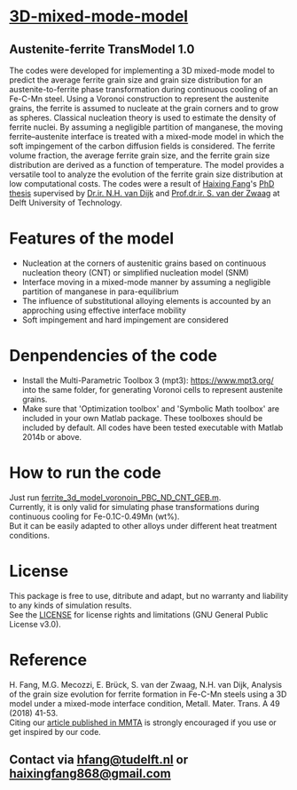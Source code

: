 # [3D-mixed-mode-model](https://github.com/haixingfang/3D-mixed-mode-model)
## Austenite-ferrite TransModel 1.0
The codes were developed for implementing a 3D mixed-mode model to predict the average ferrite grain size and grain size distribution for an austenite-to-ferrite phase transformation during continuous cooling of an Fe-C-Mn steel. Using a Voronoi construction to represent the austenite grains, the ferrite is assumed to nucleate at the grain corners and to grow as spheres. Classical nucleation theory is used to estimate the density of ferrite nuclei. By assuming a negligible partition of manganese, the moving ferrite–austenite interface is treated with a mixed-mode model in which the soft impingement of the carbon diffusion fields is considered. The ferrite volume fraction, the average ferrite grain size, and the ferrite grain size distribution are derived as a function of temperature. The model provides a versatile tool to analyze the evolution of the ferrite grain size distribution at low computational costs. The codes were a result of [Haixing Fang](https://orcid.org/0000-0001-8114-5276)'s [PhD thesis](https://repository.tudelft.nl/islandora/object/uuid%3Aecd8e101-3164-4227-b47b-13a04bc4b8fb?collection=research) supervised by [Dr.ir. N.H. van Dijk](https://www.tudelft.nl/en/faculty-of-applied-sciences/about-faculty/departments/radiation-science-technology/research/research-groups/fundamental-aspects-of-materials-and-energy/people/niels-van-dijk/) and [Prof.dr.ir. S. van der Zwaag](https://www.tudelft.nl/lr/organisatie/afdelingen/aerospace-structures-and-materials/novel-aerospace-materials/people/personal-pages-novam/academic-staff/s-van-der-zwaag-sybrand/) at Delft University of Technology.

# Features of the model
- Nucleation at the corners of austenitic grains based on continuous nucleation theory (CNT) or simplified nucleation model (SNM) 
- Interface moving in a mixed-mode manner by assuming a negligible partition of manganese in para-equilibrium
- The influence of substitutional alloying elements is accounted by an approching using effective interface mobility 
- Soft impingement and hard impingement are considered

# Denpendencies of the code
- Install the Multi-Parametric Toolbox 3 (mpt3): https://www.mpt3.org/ into the same folder, for generating Voronoi cells to represent austenite grains.
- Make sure that 'Optimization toolbox' and 'Symbolic Math toolbox' are included in your own Matlab package. These toolboxes should be included by default.
All codes have been tested executable with Matlab 2014b or above.

# How to run the code
Just run [ferrite_3d_model_voronoin_PBC_ND_CNT_GEB.m](https://github.com/haixingfang/3D-mixed-mode-model/blob/master/ferrite_3d_model_voronoin_PBC_ND_CNT.m). <br>
Currently, it is only valid for simulating phase transformations during continuous cooling for Fe-0.1C-0.49Mn (wt%). <br>
But it can be easily adapted to other alloys under different heat treatment conditions.

# License
This package is free to use, ditribute and adapt, but no warranty and liability to any kinds of simulation results. <br>
See the [LICENSE](https://github.com/haixingfang/3D-mixed-mode-model/blob/master/LICENSE) for license rights and limitations (GNU General Public License v3.0).

# Reference
H. Fang, M.G. Mecozzi, E. Brϋck, S. van der Zwaag, N.H. van Dijk, Analysis of the grain size evolution for ferrite formation in Fe-C-Mn steels using a 3D model under a mixed-mode interface condition, Metall. Mater. Trans. A 49 (2018) 41-53. <br>
Citing our [article published in MMTA](https://link.springer.com/content/pdf/10.1007/s11661-017-4397-y.pdf) is strongly encouraged if you use or get inspired by our code.

## Contact via hfang@tudelft.nl or haixingfang868@gmail.com
